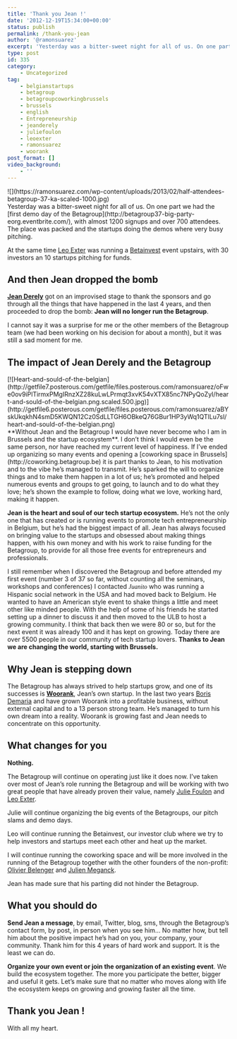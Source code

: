 ```yaml
---
title: 'Thank you Jean !'
date: '2012-12-19T15:34:00+00:00'
status: publish
permalink: /thank-you-jean
author: '@ramonsuarez'
excerpt: 'Yesterday was a bitter-sweet night for all of us. On one part we had the first demo day of the Betagroup, with almost 1200 signups and over 700 attendees. The place was packed and the startups doing the demos where very busy pitching. At the same ...'
type: post
id: 335
category:
    - Uncategorized
tag:
    - belgianstartups
    - betagroup
    - betagroupcoworkingbrussels
    - brussels
    - english
    - Entrepreneurship
    - jeanderely
    - juliefoulon
    - leoexter
    - ramonsuarez
    - woorank
post_format: []
video_background:
    - ''
---
```

<div class="p_embed p_image_embed"></div><div>![](https://ramonsuarez.com/wp-content/uploads/2013/02/half-attendees-betagroup-37-ka-scaled-1000.jpg)</div>Yesterday was a bitter-sweet night for all of us. On one part we had the [first demo day of the Betagroup](http://betagroup37-big-party-eorg.eventbrite.com/), with almost 1200 signups and over 700 attendees. The place was packed and the startups doing the demos where very busy pitching.

At the same time [Leo Exter](http://twitter.com/leoexter) was running a [Betainvest](http://betainvest.be "Investors Club Belgium Brussels") event upstairs, with 30 investors an 10 startups pitching for funds.

And then Jean dropped the bomb
------------------------------

**[Jean Derely](http://www.linkedin.com/in/jderely "Jean Derely")** got on an improvised stage to thank the sponsors and go through all the things that have happened in the last 4 years, and then proceeded to drop the bomb: **Jean will no longer run the Betagroup**.

I cannot say it was a surprise for me or the other members of the Betagroup team (we had been working on his decision for about a month), but it was still a sad moment for me.

The impact of Jean Derely and the Betagroup
-------------------------------------------

**[ ](http://www.linkedin.com/in/jderely "Jean Derely")**

<div class="p_embed p_image_embed">[![Heart-and-sould-of-the-belgian](http://getfile7.posterous.com/getfile/files.posterous.com/ramonsuarez/oFwe0ov9iPlTirmxPMgIRnzXZ28kuLwLPrmqt3xvK54vXTX85nc7NPyQoZyI/heart-and-sould-of-the-belgian.png.scaled.500.jpg)](http://getfile6.posterous.com/getfile/files.posterous.com/ramonsuarez/aBYskUkqkhN4smD5KWQN12Cz0SdLLTGH6OBkeQ76GBur1HP3yWq1QTlLu7sl/heart-and-sould-of-the-belgian.png)</div>**Without Jean and the Betagroup I would have never become who I am in Brussels and the startup ecosystem**. I don’t think I would even be the same person, nor have reached my current level of happiness. If I’ve ended up organizing so many events and opening a [coworking space in Brussels](http://coworking.betagroup.be) it is part thanks to Jean, to his motivation and to the vibe he’s managed to transmit. He’s sparked the will to organize things and to make them happen in a lot of us; he’s promoted and helped numerous events and groups to get going, to launch and to do what they love; he’s shown the example to follow, doing what we love, working hard, making it happen.

**Jean is the heart and soul of our tech startup ecosystem.** He’s not the only one that has created or is running events to promote tech entrepreneurship in Belgium, but he’s had the biggest impact of all. Jean has always focused on bringing value to the startups and obsessed about making things happen, with his own money and with his work to raise funding for the Betagroup, to provide for all those free events for entrepreneurs and professionals.

I still remember when I discovered the Betagroup and before attended my first event (number 3 of 37 so far, without counting all the seminars, workshops and conferences) I contacted *<span style="font-family: mceinline;">Jua<span style="font-family: mceinline;">nito</span></span>* who was running a Hispanic social network in the USA and had moved back to Belgium. He wanted to have an American style event to shake things a little and meet other like minded people. With the help of some of his friends he started setting up a dinner to discuss it and then moved to the ULB to host a growing community. I think that back then we were 80 or so, but for the next event it was already 100 and it has kept on growing. Today there are over 5500 people in our community of tech startup lovers. **Thanks to Jean we are changing the world, starting with Brussels.**

Why Jean is stepping down
-------------------------

The Betagroup has always strived to help startups grow, and one of its successes is **[Woorank](http://woorank.com)**, Jean’s own startup. In the last two years [Boris Demaria](http://www.linkedin.com/in/borisdemaria) and have grown Woorank into a profitable business, without external capital and to a 13 person strong team. He’s managed to turn his own dream into a reality. Woorank is growing fast and Jean needs to concentrate on this opportunity.

What changes for you
--------------------

**Nothing.**

The Betagroup will continue on operating just like it does now. I’ve taken over most of Jean’s role running the Betagroup and will be working with two great people that have already proven their value, namely [Julie Foulon](http://www.linkedin.com/in/juliefoulon) and [Leo Exter](http://be.linkedin.com/in/exter).

Julie will continue organizing the big events of the Betagroups, our pitch slams and demo days.

Leo will continue running the Betainvest, our investor club where we try to help investors and startups meet each other and heat up the market.

I will continue running the coworking space and will be more involved in the running of the Betagroup together with the other founders of the non-profit: [Olivier Belenger](http://investing.businessweek.com/research/stocks/private/person.asp?personId=9377257) and [Julien Meganck](http://www.linkedin.com/pub/meganck-julien/11/768/262).

Jean has made sure that his parting did not hinder the Betagroup.

What you should do
------------------

**Send Jean a message**, by email, Twitter, blog, sms, through the Betagroup’s contact form, by post, in person when you see him… No matter how, but tell him about the positive impact he’s had on you, your company, your community. Thank him for this 4 years of hard work and support. It is the least we can do.

**Organize your own event or join the organization of an existing event**. We build the ecosystem together. The more you participate the better, bigger and useful it gets. Let’s make sure that no matter who moves along with life the ecosystem keeps on growing and growing faster all the time.

Thank you Jean !
----------------

With all my heart.